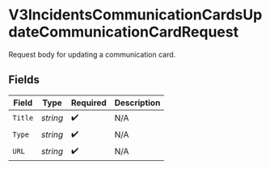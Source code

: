 # V3IncidentsCommunicationCardsUpdateCommunicationCardRequest

Request body for updating a communication card.


## Fields

| Field              | Type               | Required           | Description        |
| ------------------ | ------------------ | ------------------ | ------------------ |
| `Title`            | *string*           | :heavy_check_mark: | N/A                |
| `Type`             | *string*           | :heavy_check_mark: | N/A                |
| `URL`              | *string*           | :heavy_check_mark: | N/A                |